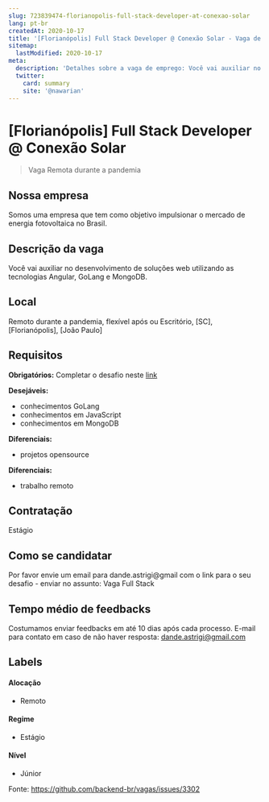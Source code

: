 ```yaml
---
slug: 723839474-florianopolis-full-stack-developer-at-conexao-solar
lang: pt-br
createdAt: 2020-10-17
title: '[Florianópolis] Full Stack Developer @ Conexão Solar - Vaga de Emprego'
sitemap:
  lastModified: 2020-10-17
meta:
  description: 'Detalhes sobre a vaga de emprego: Você vai auxiliar no desenvolvimento de soluções web utilizando as tecnologias Angular, GoLang e MongoDB.'
  twitter:
    card: summary
    site: '@nawarian'
---
```


# [Florianópolis] Full Stack Developer @ Conexão Solar

<!-- 
==================================================
POR FAVOR, SÓ POSTE SE A VAGA FOR PARA FRONT-END!

Não faça distinção de gênero no título da vaga.

Use: "Front-End Developer" ao invés de 
"Desenvolvedor Front-End" \o/

Exemplo: `[São Paulo] Front-End Developer na NOME DA EMPRESA`
==================================================
-->

<!--
==================================================
Caso a vaga for remoto durante a pandemia deixar a linha abaixo
==================================================
-->
> Vaga Remota durante a pandemia

## Nossa empresa

Somos uma empresa que tem como objetivo impulsionar o mercado de energia fotovoltaica no Brasil.

## Descrição da vaga

Você vai auxiliar no desenvolvimento de soluções web utilizando as tecnologias Angular, GoLang e MongoDB.

## Local

Remoto durante a pandemia, flexível após ou Escritório, [SC], [Florianópolis], [João Paulo]

## Requisitos

**Obrigatórios:**
Completar o desafio neste [link](https://github.com/Conexao-Solar/challenge-user-crud)

**Desejáveis:**
- conhecimentos GoLang
- conhecimentos em JavaScript
- conhecimentos em MongoDB

**Diferenciais:**
- projetos opensource

**Diferenciais:**
- trabalho remoto

## Contratação

Estágio

## Como se candidatar

Por favor envie um email para dande.astrigi@gmail com o link para o seu desafio - enviar no assunto: Vaga Full Stack

## Tempo médio de feedbacks

Costumamos enviar feedbacks em até 10 dias após cada processo.
E-mail para contato em caso de não haver resposta: dande.astrigi@gmail.com

## Labels
<!-- retire os labels que não fazem sentido à vaga -->

#### Alocação
- Remoto

#### Regime
- Estágio

#### Nível
- Júnior




Fonte: https://github.com/backend-br/vagas/issues/3302